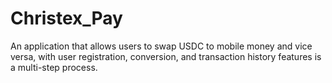 # Christex_Pay
An application that allows users to swap USDC to mobile money and vice versa, with user registration, conversion, and transaction history features is a multi-step process.
